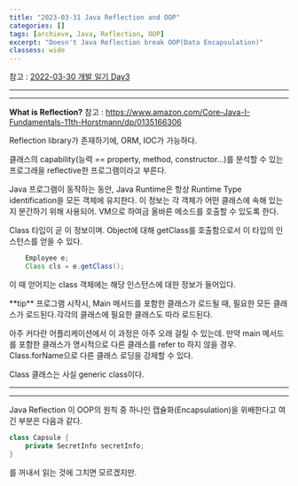 ```yaml
---
title: "2023-03-31 Java Reflection and OOP"
categories: []
tags: [archieve, Java, Reflection, OOP]
excerpt: "Doesn't Java Reflection break OOP(Data Encapsulation)"
classess: wide
---
```


참고 : <a href="/jhsPage/diary/2022/03/30/">2022-03-30 개발 일기 Day3</a>

<hr/>
<hr/>

**What is Reflection?**
참고 : https://www.amazon.com/Core-Java-I-Fundamentals-11th-Horstmann/dp/0135166306

Reflection library가 존재하기에, ORM, IOC가 가능하다.


클래스의 capability(능력 == property, method, constructor...)를 분석할 수 있는 프로그래을 reflective한 프로그램이라고 부른다.


Java 프로그램이 동작하는 동안, Java Runtime은 항상 Runtime Type identification을 모든 객체에 유지한다.
이 정보는 각 객체가 어떤 클래스에 속해 있는지 분간하기 위해 사용되어. VM으로 하여금 올바른 메소드를 호출할 수 있도록 한다.


Class 타입이 곧 이 정보이며. Object에 대해 getClass를 호출함으로서 이 타입의 인스턴스를 얻을 수 있다.
```java
    Employee e;
    Class cls = e.getClass();
```
이 때 얻어지는 class 객체에는 해당 인스턴스에 대한 정보가 들어있다.


<div class="notice" markdown="1">
**tip**
프로그램 시작시, Main 메서드를 포함한 클래스가 로드될 때, 필요한 모든 클래스가 로드된다.각각의 클래스에 필요한 클래스도 따라 로드된다.


아주 커다란 어플리케이션에서 이 과정은 아주 오래 걸릴 수 있는데. 만약 main 메서드를 포함한 클래스가 명시적으로 다른 클래스를 refer to 하지 않을 경우. Class.forName으로 다른 클래스 로딩을 강제할 수 있다.
</div>
Class 클래스는 사실 generic class이다.

<hr/>
<hr/>

Java Reflection 이 OOP의 원칙 중 하나인 캡슐화(Encapsulation)을 위배한다고 여긴 부분은 다음과 같다.
```java
class Capsule {
    private SecretInfo secretInfo;
}
```
를 꺼내서 읽는 것에 그치면 모르겠지만. 


